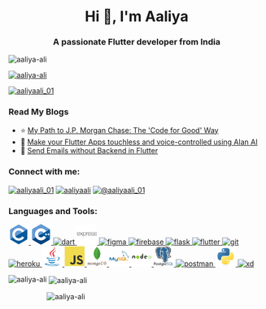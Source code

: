 <h1 align="center">Hi 👋, I'm Aaliya</h1>
<h3 align="center">A passionate Flutter developer from India</h3>

<p align="left"> <img src="https://komarev.com/ghpvc/?username=aaliya-ali&label=Profile%20views&color=0e75b6&style=flat" alt="aaliya-ali" /> </p>

<a href="https://github.com/ryo-ma/github-profile-trophy"><img src="https://github-profile-trophy.vercel.app/?username=aaliya-ali" alt="aaliya-ali" width="800"/></a>

<p align="left"> <a href="https://twitter.com/aaliyaali_01" target="blank"><img src="https://img.shields.io/twitter/follow/aaliyaali_01?logo=twitter&style=for-the-badge" alt="aaliyaali_01" /></a> </p>

### Read My Blogs
- ⭐ <a href="https://blog.devgenius.io/my-path-to-j-p-morgan-chase-the-code-for-good-way-88d919ddb50d"> My Path to J.P. Morgan Chase: The 'Code for Good' Way</a>
- 📱 <a href="https://medium.com/dev-genius/make-your-flutter-apps-touchless-and-voice-controlled-using-alan-ai-a37d18b14be0"> Make your Flutter Apps touchless and voice-controlled using Alan AI</a>
- 📧 <a href="https://medium.com/dev-genius/send-emails-without-backend-in-flutter-48d0c506ab4c"> Send Emails without Backend in Flutter </a>

<h3 align="left">Connect with me:</h3>
<p align="left">
<a href="https://twitter.com/aaliyaali_01" target="blank"><img align="center" src="https://raw.githubusercontent.com/rahuldkjain/github-profile-readme-generator/master/src/images/icons/Social/twitter.svg" alt="aaliyaali_01" height="30" width="40" /></a>
<a href="https://linkedin.com/in/aaliyaali" target="blank"><img align="center" src="https://raw.githubusercontent.com/rahuldkjain/github-profile-readme-generator/master/src/images/icons/Social/linked-in-alt.svg" alt="aaliyaali" height="30" width="40" /></a>
<a href="https://medium.com/@aaliyaali_01" target="blank"><img align="center" src="https://raw.githubusercontent.com/rahuldkjain/github-profile-readme-generator/master/src/images/icons/Social/medium.svg" alt="@aaliyaali_01" height="30" width="40" /></a>
</p>

<h3 align="left">Languages and Tools:</h3>
<p align="left"> <a href="https://www.cprogramming.com/" target="_blank" rel="noreferrer"> <img src="https://raw.githubusercontent.com/devicons/devicon/master/icons/c/c-original.svg" alt="c" width="40" height="40"/> </a> <a href="https://www.w3schools.com/cpp/" target="_blank" rel="noreferrer"> <img src="https://raw.githubusercontent.com/devicons/devicon/master/icons/cplusplus/cplusplus-original.svg" alt="cplusplus" width="40" height="40"/> </a> <a href="https://dart.dev" target="_blank" rel="noreferrer"> <img src="https://www.vectorlogo.zone/logos/dartlang/dartlang-icon.svg" alt="dart" width="40" height="40"/> </a> <a href="https://expressjs.com" target="_blank" rel="noreferrer"> <img src="https://raw.githubusercontent.com/devicons/devicon/master/icons/express/express-original-wordmark.svg" alt="express" width="40" height="40"/> </a> <a href="https://www.figma.com/" target="_blank" rel="noreferrer"> <img src="https://www.vectorlogo.zone/logos/figma/figma-icon.svg" alt="figma" width="40" height="40"/> </a> <a href="https://firebase.google.com/" target="_blank" rel="noreferrer"> <img src="https://www.vectorlogo.zone/logos/firebase/firebase-icon.svg" alt="firebase" width="40" height="40"/> </a> <a href="https://flask.palletsprojects.com/" target="_blank" rel="noreferrer"> <img src="https://www.vectorlogo.zone/logos/pocoo_flask/pocoo_flask-icon.svg" alt="flask" width="40" height="40"/> </a> <a href="https://flutter.dev" target="_blank" rel="noreferrer"> <img src="https://www.vectorlogo.zone/logos/flutterio/flutterio-icon.svg" alt="flutter" width="40" height="40"/> </a> <a href="https://git-scm.com/" target="_blank" rel="noreferrer"> <img src="https://www.vectorlogo.zone/logos/git-scm/git-scm-icon.svg" alt="git" width="40" height="40"/> </a> <a href="https://heroku.com" target="_blank" rel="noreferrer"> <img src="https://www.vectorlogo.zone/logos/heroku/heroku-icon.svg" alt="heroku" width="40" height="40"/> </a> <a href="https://www.java.com" target="_blank" rel="noreferrer"> <img src="https://raw.githubusercontent.com/devicons/devicon/master/icons/java/java-original.svg" alt="java" width="40" height="40"/> </a> <a href="https://developer.mozilla.org/en-US/docs/Web/JavaScript" target="_blank" rel="noreferrer"> <img src="https://raw.githubusercontent.com/devicons/devicon/master/icons/javascript/javascript-original.svg" alt="javascript" width="40" height="40"/> </a> <a href="https://www.mongodb.com/" target="_blank" rel="noreferrer"> <img src="https://raw.githubusercontent.com/devicons/devicon/master/icons/mongodb/mongodb-original-wordmark.svg" alt="mongodb" width="40" height="40"/> </a> <a href="https://www.mysql.com/" target="_blank" rel="noreferrer"> <img src="https://raw.githubusercontent.com/devicons/devicon/master/icons/mysql/mysql-original-wordmark.svg" alt="mysql" width="40" height="40"/> </a> <a href="https://nodejs.org" target="_blank" rel="noreferrer"> <img src="https://raw.githubusercontent.com/devicons/devicon/master/icons/nodejs/nodejs-original-wordmark.svg" alt="nodejs" width="40" height="40"/> </a> <a href="https://www.postgresql.org" target="_blank" rel="noreferrer"> <img src="https://raw.githubusercontent.com/devicons/devicon/master/icons/postgresql/postgresql-original-wordmark.svg" alt="postgresql" width="40" height="40"/> </a> <a href="https://postman.com" target="_blank" rel="noreferrer"> <img src="https://www.vectorlogo.zone/logos/getpostman/getpostman-icon.svg" alt="postman" width="40" height="40"/> </a> <a href="https://www.python.org" target="_blank" rel="noreferrer"> <img src="https://raw.githubusercontent.com/devicons/devicon/master/icons/python/python-original.svg" alt="python" width="40" height="40"/> </a> <a href="https://www.adobe.com/products/xd.html" target="_blank" rel="noreferrer"> <img src="https://cdn.worldvectorlogo.com/logos/adobe-xd.svg" alt="xd" width="40" height="40"/> </a> </p>

<p><img align="left" src="https://github-readme-stats.vercel.app/api/top-langs?username=aaliya-ali&show_icons=true&locale=en&layout=compact" alt="aaliya-ali" height="180"/></p>

<p>&nbsp;<img align="center" src="https://github-readme-stats.vercel.app/api?username=aaliya-ali&show_icons=true&locale=en" alt="aaliya-ali" height="180"/></p>

<p><img align="center" src="https://github-readme-streak-stats.herokuapp.com/?user=aaliya-ali&" alt="aaliya-ali" heigth="200"/></p>

